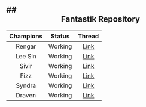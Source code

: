 ##<div align="center">Fantastik Repository</div>
------------------

| Champions  | Status | Thread |
| :----------: | :------: | :----: |
| Rengar     | Working   | [Link](http://forum.botoflegends.com/topic/52639-) |
| Lee Sin    | Working   | [Link](http://botoflegends.com/forum/topic/35466-) |
| Sivir      | Working   | [Link](http://botoflegends.com/forum/topic/25016-) |
| Fizz       | Working   | [Link](http://botoflegends.com/forum/topic/40971-) |
| Syndra     | Working   | [Link](http://botoflegends.com/forum/topic/42561-) |
| Draven     | Working   | [Link](http://forum.botoflegends.com/topic/46091-) |
